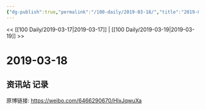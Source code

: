 ```yaml
---
{"dg-publish":true,"permalink":"/100-daily/2019-03-18/","title":"2019-03-18"}
---
```



<< [[100 Daily/2019-03-17\|2019-03-17]] | [[100 Daily/2019-03-19\|2019-03-19]] >>
# 2019-03-18

## 资讯站 记录

原博链接: https://weibo.com/6466290670/HlxJqwuXa

